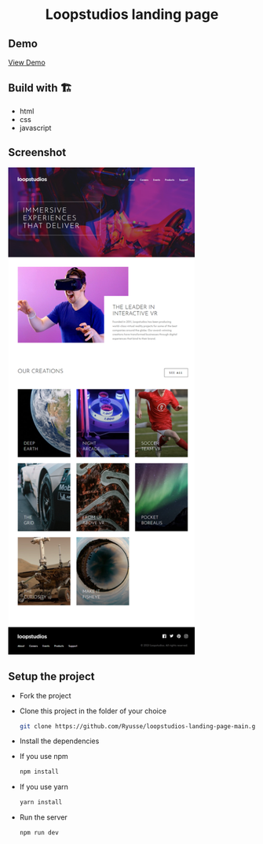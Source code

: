 <!-- **<h1 align="center">On development 🚧 </h1>** -->
**<h1 align="center">Loopstudios landing page</h1>**

**<h2>Demo</h2>**

[View Demo](https://loop-studios-page.netlify.app/)

**<h2>Build with 🏗</h2>**

* html
* css
* javascript

**<h2>Screenshot</h2>**

<img width="380" src="./src/assets/screenshot/desktop.png" />

**<h2>Setup the project</h2>**

  * Fork the project

  * Clone this project in the folder of your choice

    ```bash
    git clone https://github.com/Ryusse/loopstudios-landing-page-main.git
    ```

  * Install the dependencies

  * If you use npm 

    ```bash
    npm install
    ```

  * If you use yarn

    ```bash
    yarn install
    ```

  * Run the server

    ```bash
    npm run dev
    ```
